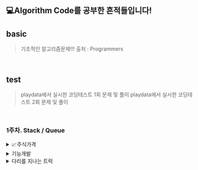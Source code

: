 <!--이모지 : https://steemit.com/steemkr-guide/@snow-airline/steemkr-quick-start-guide-->
<!--이모지 넣는 방법 윈도우키+마침표-->


## &#128187;Algorithm Code를 공부한 흔적들입니다!

## basic
> 기초적인 알고리즘문제!!!
> 출처 : Programmers
<br>

## test
> playdata에서 실시한 코딩테스트 1회 문제 및 풀이
> playdata에서 실시한 코딩테스트 2회 문제 및 풀이
<br>

### 1주차. Stack / Queue
<details>
<summary>&#128200;주식가격</summary>
 &nbsp; &nbsp; > 해결&#128515;

    def solution(prices):
    answer = [0] * len(prices)
    
    for i in range(len(prices)):
        for j in range(i+1, len(prices)):                          
            if prices[i] > prices[j]:  
                answer[i] += 1  
                break
            else:
                answer[i] += 1
    return answer
   </details>

<details>
> <summary>기능개발</summary>
    해결&#10060;
   </details>
<details>
> <summary>다리를 지나는 트럭</summary>
    해결&#10060;
   </details>
   
   
   
    

